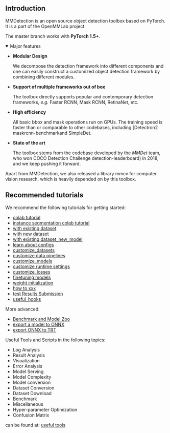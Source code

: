 
## Introduction

MMDetection is an open source object detection toolbox based on PyTorch. It is
a part of the OpenMMLab project.

The master branch works with **PyTorch 1.5+**.

<details open>
<summary>Major features</summary>

- **Modular Design**

  We decompose the detection framework into different components and one can easily construct a customized object detection framework by combining different modules.

- **Support of multiple frameworks out of box**

  The toolbox directly supports popular and contemporary detection frameworks, *e.g.* Faster RCNN, Mask RCNN, RetinaNet, etc.

- **High efficiency**

  All basic bbox and mask operations run on GPUs. The training speed is faster than or comparable to other codebases, including [Detectron2  maskrcnn-benchmarkand SimpleDet.

- **State of the art**

  The toolbox stems from the codebase developed by the *MMDet* team, who won COCO Detection Challenge detection-leaderboard) in 2018, and we keep pushing it forward.

</details>

Apart from MMDetection, we also released a library mmcv for computer vision research, which is heavily depended on by this toolbox.


## Recommended tutorials 

We recommend the following tutorials for getting started: 
- [colab tutorial](demo/MMDet_Tutorial.ipynb) 
- [instance segmentation colab tutorial](demo/MMDet_InstanceSeg_Tutorial.ipynb)
- [with existing dataset](docs/en/1_exist_data_model.md)
- [with new dataset](docs/en/2_new_data_model.md)
- [with existing dataset_new_model](docs/en/3_exist_data_new_model.md)
- [learn about configs](docs/en/tutorials/config.md)
- [customize_datasets](docs/en/tutorials/customize_dataset.md)
- [customize data pipelines](docs/en/tutorials/data_pipeline.md)
- [customize_models](docs/en/tutorials/customize_models.md)
- [customize runtime settings](docs/en/tutorials/customize_runtime.md)
- [customize_losses](docs/en/tutorials/customize_losses.md)
- [finetuning models](docs/en/tutorials/finetune.md)
- [weight initialization](docs/en/tutorials/init_cfg.md)
- [how to xxx](docs/en/tutorials/how_to.md)
- [test Results Submission](docs/en/tutorials/test_results_submission.md)
- [useful_hooks](docs/en/tutorials/useful_hooks.md)

More advanced:
- [Benchmark and Model Zoo](docs/en/model_zoo.md)
- [export a model to ONNX](docs/en/tutorials/pytorch2onnx.md)
- [export ONNX to TRT](docs/en/tutorials/onnx2tensorrt.md)

Useful Tools and Scripts in the following topics:
- Log Analysis
-  Result Analysis
-  Visualization
-  Error Analysis
-  Model Serving
-  Model Complexity
-  Model conversion
-  Dataset Conversion
-  Dataset Download
-  Benchmark
-  Miscellaneous
-  Hyper-parameter Optimization
-  Confusion Matrix

  can be found at: [useful tools](docs/en/useful_tools.md)
